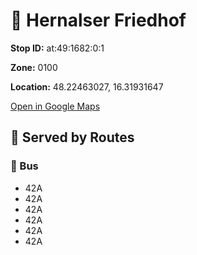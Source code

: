 # 🚉 Hernalser Friedhof


**Stop ID:** at:49:1682:0:1

**Zone:** 0100

**Location:** 48.22463027, 16.31931647

[Open in Google Maps](https://www.google.com/maps?q=48.22463027,16.31931647)

## 🚆 Served by Routes

### 🚌 Bus
- 42A
- 42A
- 42A
- 42A
- 42A
- 42A